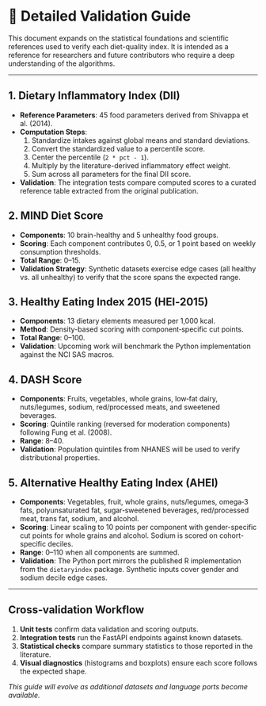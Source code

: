 # 🔬 Detailed Validation Guide

This document expands on the statistical foundations and scientific references used to verify each diet-quality index.
It is intended as a reference for researchers and future contributors who require a deep understanding of the algorithms.

---

## 1. Dietary Inflammatory Index (DII)

- **Reference Parameters**: 45 food parameters derived from Shivappa et al. (2014).
- **Computation Steps**:
  1. Standardize intakes against global means and standard deviations.
  2. Convert the standardized value to a percentile score.
  3. Center the percentile (`2 * pct - 1`).
  4. Multiply by the literature-derived inflammatory effect weight.
  5. Sum across all parameters for the final DII score.
- **Validation**: The integration tests compare computed scores to a curated reference table extracted from the original publication.

## 2. MIND Diet Score

- **Components**: 10 brain-healthy and 5 unhealthy food groups.
- **Scoring**: Each component contributes 0, 0.5, or 1 point based on weekly consumption thresholds.
- **Total Range**: 0–15.
- **Validation Strategy**: Synthetic datasets exercise edge cases (all healthy vs. all unhealthy) to verify that the score spans the expected range.

## 3. Healthy Eating Index 2015 (HEI‑2015)

- **Components**: 13 dietary elements measured per 1,000 kcal.
- **Method**: Density-based scoring with component‑specific cut points.
- **Total Range**: 0–100.
- **Validation**: Upcoming work will benchmark the Python implementation against the NCI SAS macros.

## 4. DASH Score

- **Components**: Fruits, vegetables, whole grains, low‑fat dairy, nuts/legumes, sodium, red/processed meats, and sweetened beverages.
- **Scoring**: Quintile ranking (reversed for moderation components) following Fung et al. (2008).
- **Range**: 8–40.
- **Validation**: Population quintiles from NHANES will be used to verify distributional properties.

## 5. Alternative Healthy Eating Index (AHEI)

- **Components**: Vegetables, fruit, whole grains, nuts/legumes, omega‑3 fats, polyunsaturated fat, sugar‑sweetened beverages, red/processed meat, trans fat, sodium, and alcohol.
- **Scoring**: Linear scaling to 10 points per component with gender-specific cut points for whole grains and alcohol. Sodium is scored on cohort-specific deciles.
- **Range**: 0–110 when all components are summed.
- **Validation**: The Python port mirrors the published R implementation from the `dietaryindex` package. Synthetic inputs cover gender and sodium decile edge cases.

---

## Cross‑validation Workflow

1. **Unit tests** confirm data validation and scoring outputs.
2. **Integration tests** run the FastAPI endpoints against known datasets.
3. **Statistical checks** compare summary statistics to those reported in the literature.
4. **Visual diagnostics** (histograms and boxplots) ensure each score follows the expected shape.

_This guide will evolve as additional datasets and language ports become available._
